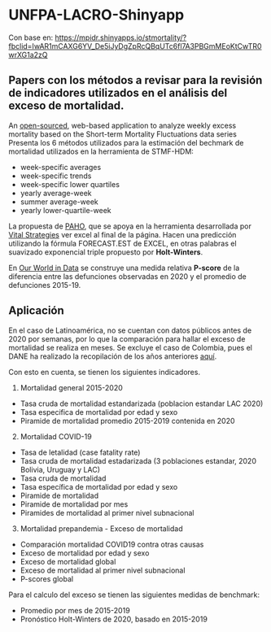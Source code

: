 # UNFPA-LACRO-Shinyapp

Con base en:
https://mpidr.shinyapps.io/stmortality/?fbclid=IwAR1mCAXG6YV_De5iJyDgZpRcQBqUTc6fl7A3PBGmMEoKtCwTR0wrXG1a2zQ

## Papers con los métodos a revisar para la revisión de indicadores utilizados en el análisis del exceso de mortalidad.
An [open-sourced](https://journals.plos.org/plosone/article?id=10.1371/journal.pone.0246663#sec002), web-based application to analyze weekly excess mortality based on the Short-term Mortality Fluctuations data series
Presenta los 6 métodos utilizados para la estimación del bechmark de mortalidad utilizados en la herramienta de STMF-HDM: 
- week-specific averages
- week-specific trends
- week-specific lower quartiles
- yearly average-week
- summer average-week
- yearly lower-quartile-week 

La propuesta de [PAHO](https://iris.paho.org/handle/10665.2/52308), que se apoya en la herramienta desarrollada por [Vital Strategies](https://preventepidemics.org/covid19/resources/excess-mortality/) ver excel al final de la página. Hacen una predicción utilizando la fórmula FORECAST.EST de EXCEL, en otras palabras el suavizado exponencial triple propuesto por **Holt-Winters**.
  
En [Our World in Data](https://ourworldindata.org/excess-mortality-covid) se construye una medida relativa **P-score** de la diferencia entre las defunciones observadas en 2020 y el promedio de defunciones 2015-19.

## Aplicación

En el caso de Latinoamérica, no se cuentan con datos públicos antes de 2020 por semanas, por lo que la comparación para hallar el exceso de mortalidad se realiza en meses. Se excluye el caso de Colombia, pues el DANE ha realizado la recopilación de los años anteriores [aquí](https://www.dane.gov.co/index.php/estadisticas-por-tema/demografia-y-poblacion/informe-de-seguimiento-defunciones-por-covid-19).

Con esto en cuenta, se tienen los siguientes indicadores.

1. Mortalidad general 2015-2020
  - Tasa cruda de mortalidad estandarizada (poblacion estandar LAC 2020)
  - Tasa especifica de mortalidad por edad y sexo
  - Piramide de mortalidad promedio 2015-2019 contenida en 2020
2. Mortalidad COVID-19
  - Tasa de letalidad (case fatality rate)
  - Tasa cruda de mortalidad estadarizada (3 poblaciones estandar, 2020 Bolivia, Uruguay y LAC)
  - Tasa cruda de mortalidad
  - Tasa específica de mortalidad por edad y sexo
  - Piramide de mortalidad
  - Piramide de mortalidad por mes
  - Piramides de mortalidad al primer nivel subnacional
3. Mortalidad prepandemia - Exceso de mortalidad
  - Comparación mortalidad COVID19 contra otras causas 
  - Exceso de mortalidad por edad y sexo 
  - Exceso de mortalidad global
  - Exceso de mortalidad al primer nivel subnacional
  - P-scores global

Para el calculo del exceso se tienen las siguientes medidas de benchmark:
* Promedio por mes de 2015-2019
* Pronóstico Holt-Winters de 2020, basado en 2015-2019 
